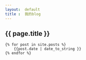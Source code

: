```yaml
---
layout:  default
title :  我的blog
---
```


## {{ page.title }} ##

	{% for post in site.posts %}
		{{post.date | date_to_string }}
	{% endfor %}


